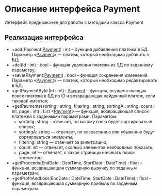 # Описание интерфейса Payment 
Интерфейс предназначен для работы с методами класса Payment 

## Реализация интерфейса 
* +add(Payment:[Payment](https://github.com/AlinaYuryeva/roomrental/blob/master/docs/Payment.md "объект класса Payment")) : int – функция добавления платежа в БД. Параметр «[Payment](https://github.com/AlinaYuryeva/roomrental/blob/master/docs/Payment.md "объект класса Payment")» — платеж, который необходимо добавить в БД;
* +del(Id : int) : bool – функция удаления платежа из БД по заданному параметру;
* +save(Payment:[Payment](https://github.com/AlinaYuryeva/roomrental/blob/master/docs/Payment.md "объект класса Payment")) : bool – функция сохранения изменений. Параметр «[Payment](https://github.com/AlinaYuryeva/roomrental/blob/master/docs/Payment.md "объект класса Payment")» — платеж, который необходимо редактировать в БД;
* +getPaymentById (Id : int) : [Payment](https://github.com/AlinaYuryeva/roomrental/blob/master/docs/Payment.md "объект класса Payment") – функция, осуществляющая поиск платежа в БД по ID и возвращающая найденный платеж, если таковой имеется;
* +getPayments(sorting : string, filtering : string, sortingA : string, count : int, page : int) : List <[Payment](https://github.com/AlinaYuryeva/roomrental/blob/master/docs/Payment.md "объект класса Payment")> — функция, возвращающая список платежей с заданными параметрами. 
Параметры: 
  * sortintg: string – отвечает, по какому полю будет сортироваться список;
  * sortingA: string — отвечает, по возрастанию или убыванию будут сортироваться элементы;
  * filtering: string — отвечает за фильтрацию;
  * count: int — отвечает, сколько элементов необходимо показать;
  * page: int — отвечает, с какой страницы начинать поиск элементов.
* +getProceeds(EndDate : DateTime, StartDate : DateTime) : float – функция, возвращающая суммарную выручку по заданным параметрам;
* +getProfitAndLoss(EndDate : DateTime, StartDate : DateTime) : float – функция, возвращающая суммарную прибыль по заданным параметрам.
